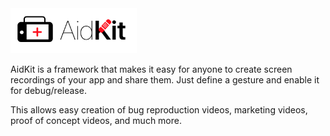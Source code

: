 <img src="https://github.com/NativeNCreative/AidKit/blob/master/AidKit/AidKit.png" alt="AidKit" width="40%" height="40%">

AidKit is a framework that makes it easy for anyone to create screen recordings of your app and share them. Just define a gesture and enable it for debug/release. 

This allows easy creation of bug reproduction videos, marketing videos, proof of concept videos, and much more.
